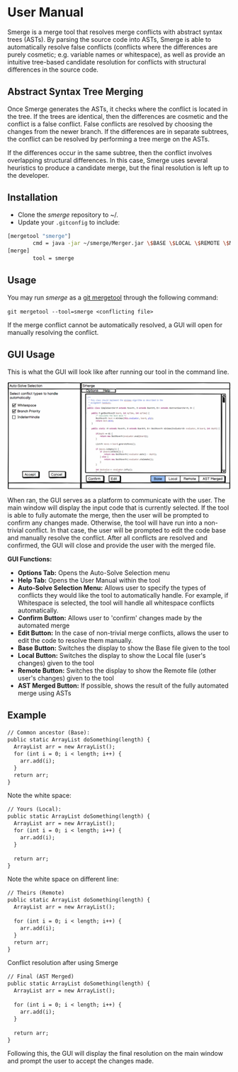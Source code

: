 # User Manual
Smerge is a merge tool that resolves merge conflicts with abstract syntax trees (ASTs). By parsing the source code into ASTs, Smerge is able to automatically resolve false conflicts (conflicts where the differences are purely cosmetic; e.g. variable names or whitespace), as well as provide an intuitive tree-based candidate resolution for conflicts with structural differences in the source code.

## Abstract Syntax Tree Merging
Once Smerge generates the ASTs, it checks where the conflict is located in the tree. If the trees are identical, then the differences are cosmetic and the conflict is a false conflict. False conflicts are resolved by choosing the changes from the newer branch. If the differences are in separate subtrees, the conflict can be resolved by performing a tree merge on the ASTs.

If the differences occur in the same subtree, then the conflict involves overlapping structural differences. In this case, Smerge uses several heuristics to produce a candidate merge, but the final resolution is left up to the developer.

## Installation
* Clone the *smerge* repository to ~/.
* Update your `.gitconfig` to include: 
```bash
[mergetool "smerge"]
        cmd = java -jar ~/smerge/Merger.jar \$BASE \$LOCAL \$REMOTE \$MERGED
[merge]
        tool = smerge
```

## Usage
You may run *smerge* as a [git mergetool](https://git-scm.com/docs/git-mergetool) through the following command:

`git mergetool --tool=smerge <conflicting file>`

If the merge conflict cannot be automatically resolved, a GUI will open for manually resolving the conflict.

## GUI Usage
This is what the GUI will look like after running our tool in the command line.

![alt text](SmergeGUI.png)

When ran, the GUI serves as a platform to communicate with the user. The main window will display the input code that is currently selected. If the tool is able to fully automate the merge, then the user will be prompted to confirm any changes made. Otherwise, the tool will have run into a non-trivial conflict. In that case, the user will be prompted to edit the code base and manually resolve the conflict. After all conflicts are resolved and confirmed, the GUI will close and provide the user with the merged file.

**GUI Functions:**
* **Options Tab:** Opens the Auto-Solve Selection menu
* **Help Tab:** Opens the User Manual within the tool
* **Auto-Solve Selection Menu:** Allows user to specify the types of conflicts they would like the tool to automatically handle. For example, if Whitespace is selected, the tool will handle all whitespace conflicts automatically.
* **Confirm Button:** Allows user to 'confirm' changes made by the automated merge
* **Edit Button:** In the case of non-trivial merge conflicts, allows the user to edit the code to resolve them manually.
* **Base Button:** Switches the display to show the Base file given to the tool
* **Local Button:** Switches the display to show the Local file (user's changes) given to the tool
* **Remote Button:** Switches the display to show the Remote file (other user's changes) given to the tool
* **AST Merged Button:** If possible, shows the result of the fully automated merge using ASTs

## Example
```
// Common ancestor (Base):
public static ArrayList doSomething(length) {
  ArrayList arr = new ArrayList();
  for (int i = 0; i < length; i++) {
    arr.add(i);
  }
  return arr;
}
```

Note the white space:
```
// Yours (Local):
public static ArrayList doSomething(length) {
  ArrayList arr = new ArrayList();
  for (int i = 0; i < length; i++) {
    arr.add(i);
  }

  return arr;
}
```

Note the white space on different line:
```
// Theirs (Remote)
public static ArrayList doSomething(length) {
  ArrayList arr = new ArrayList();
  
  for (int i = 0; i < length; i++) {
    arr.add(i);
  }
  return arr;
}
```

Conflict resolution after using Smerge
```
// Final (AST Merged)
public static ArrayList doSomething(length) {
  ArrayList arr = new ArrayList();
  
  for (int i = 0; i < length; i++) {
    arr.add(i);
  }
  
  return arr;
}
```
Following this, the GUI will display the final resolution on the main window and prompt the user to accept the changes made.

